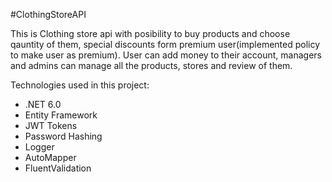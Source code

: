 #ClothingStoreAPI

This is Clothing store api with posibility to buy products and choose qauntity of them,
special discounts form premium user(implemented policy to make user as premium).
User can add money to their account, managers and admins can manage all the products,
stores and review of them.

Technologies used in this project:
- .NET 6.0
- Entity Framework
- JWT Tokens
- Password Hashing
- Logger
- AutoMapper
- FluentValidation
